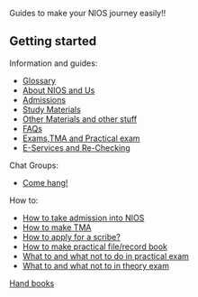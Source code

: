  

Guides to make your NIOS journey easily!! 

## Getting started
Information and guides:
- [Glossary](/wiki/Glossary)
- [About NIOS and Us](/wiki/About)
- [Admissions](/wiki/Admissions)
- [Study Materials](/wiki/Study-Materials)
- [Other Materials and other stuff](/wiki/other-materials)
- [FAQs](/wiki/FAQ'S)
- [Exams,TMA and Practical exam](/wiki/Exams-Assignments)
- [E-Services and Re-Checking](/wiki/EServices)

Chat Groups:
- [Come hang!](/wiki/Get_Help)

How to:
- [How to take admission into NIOS](https://nios.ac.in/student-information-section/admission-procedure-videos.aspx)
- [How to make TMA](/wiki/Guidelines)
- [How to apply for a scribe?](/wiki/howto's-scribe)
- [How to make practical file/record book]( /wiki/howto-rec-book)
- [What to and what not to do in practical exam](/wiki/pr)
- [What to and what not to in theory exam](/wiki/th)

[Hand books](/wiki/Seb_Hand_Books.md)
